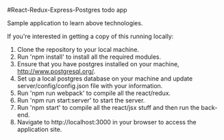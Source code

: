 #React-Redux-Express-Postgres todo app

Sample application to learn above technologies.

If you're interested in getting a copy of this running locally:

1. Clone the repository to your local machine.
2. Run 'npm install' to install all the required modules.
3. Ensure that you have postgres installed on your machine, http://www.postgresql.org/.
4. Set up a local postgres database on your machine and update server/config/config.json file with your information.
5. Run 'npm run webpack' to compile all the react/redux.
6. Run 'npm run start:server' to start the server.
7. Run 'npm start' to compile all the react/jsx stuff and then run the back-end.
8. Navigate to http://localhost:3000 in your browser to access the application site.